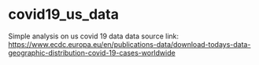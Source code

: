 # covid19_us_data
Simple analysis on us covid 19 data
data source link: https://www.ecdc.europa.eu/en/publications-data/download-todays-data-geographic-distribution-covid-19-cases-worldwide 
